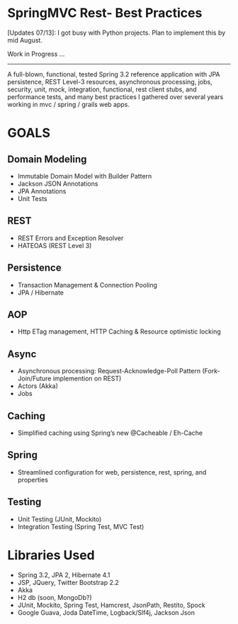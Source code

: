 SpringMVC Rest- Best Practices
==============================
[Updates 07/13]: I got busy with Python projects. Plan to implement this by mid August.

Work in Progress ...

---

A full-blown, functional, tested Spring 3.2 reference application with JPA persistence, REST Level-3 resources, asynchronous processing, jobs, security, unit, mock, integration, functional, rest client stubs, and performance tests, and many best practices I gathered over several years working in mvc / spring / grails web apps.

# GOALS

## Domain Modeling
- Immutable Domain Model with Builder Pattern
- Jackson JSON Annotations
- JPA Annotations
- Unit Tests
 
## REST 
- REST Errors and Exception Resolver 
- HATEOAS (REST Level 3)

## Persistence
- Transaction Management & Connection Pooling
- JPA / Hibernate 

## AOP
- Http ETag management, HTTP Caching & Resource optimistic locking

## Async
- Asynchronous processing: Request-Acknowledge-Poll Pattern (Fork-Join/Future implemention on REST)
- Actors (Akka)
- Jobs

## Caching
- Simplified caching using Spring’s new @Cacheable / Eh-Cache

## Spring
- Streamlined configuration for web, persistence, rest, spring, and properties

## Testing
- Unit Testing (JUnit, Mockito)
- Integration Testing (Spring Test, MVC Test)

# Libraries Used
- Spring 3.2, JPA 2, Hibernate 4.1
- JSP, JQuery, Twitter Bootstrap 2.2
- Akka
- H2 db (soon, MongoDb?)
- JUnit, Mockito, Spring Test, Hamcrest, JsonPath, Restito, Spock
- Google Guava, Joda DateTime, Logback/Slf4j, Jackson Json
